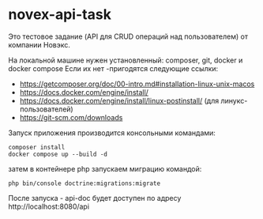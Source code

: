 # novex-api-task

Это тестовое задание (API для CRUD операций над пользователем) от компании Новэкс.

На локальной машине нужен установленный:  composer, git, docker и docker compose
Если их нет -пригодятся следующие ссылки:

- https://getcomposer.org/doc/00-intro.md#installation-linux-unix-macos
- https://docs.docker.com/engine/install/
- https://docs.docker.com/engine/install/linux-postinstall/ (для линукс-пользователей)
- https://git-scm.com/downloads

Запуск приложения производится консольными командами:

```
composer install
docker compose up --build -d
```

затем в контейнере php запускаем миграцию командой:

```php bin/console doctrine:migrations:migrate```

После запуска - api-doc будет доступен по адресу http://localhost:8080/api
